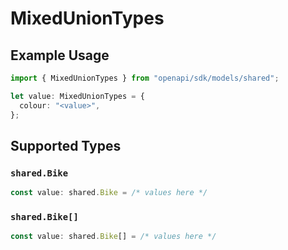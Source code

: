 # MixedUnionTypes

## Example Usage

```typescript
import { MixedUnionTypes } from "openapi/sdk/models/shared";

let value: MixedUnionTypes = {
  colour: "<value>",
};
```

## Supported Types

### `shared.Bike`

```typescript
const value: shared.Bike = /* values here */
```

### `shared.Bike[]`

```typescript
const value: shared.Bike[] = /* values here */
```

